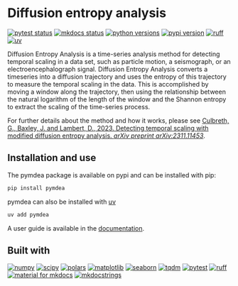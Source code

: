 # Diffusion entropy analysis

[![pytest status](https://img.shields.io/github/actions/workflow/status/garland-culbreth/pymdea/pytest.yml?style=flat-square&logo=github&&label=tests&logoColor=white&labelColor=393f46&color=46954a)](https://github.com/garland-culbreth/pymdea/actions/workflows/pytest.yml)
[![mkdocs status](https://img.shields.io/github/actions/workflow/status/garland-culbreth/pymdea/mkdocs.yml?style=flat-square&logo=github&logoColor=white&label=docs&labelColor=393f46&color=46954a)](https://github.com/garland-culbreth/pymdea/actions/workflows/mkdocs.yml)
[![python versions](https://img.shields.io/badge/3.11_%7C_3.12_%7C_3.13-3776AB?style=flat-square&logo=python&logoColor=ffffff&label=python&labelColor=393f46)](https://github.com/garland-culbreth/pymdea)
[![pypi version](https://img.shields.io/pypi/v/pymdea?style=flat-square&logo=pypi&logoColor=ffffff&labelColor=393f46)](https://pypi.org/project/pymdea/)
[![ruff](https://img.shields.io/endpoint?url=https://raw.githubusercontent.com/astral-sh/ruff/main/assets/badge/v2.json&style=flat-square&labelColor=393f46)](https://github.com/astral-sh/ruff)
[![uv](https://img.shields.io/endpoint?url=https://raw.githubusercontent.com/astral-sh/uv/main/assets/badge/v0.json&style=flat-square&labelColor=393f46)](https://github.com/astral-sh/uv)

Diffusion Entropy Analysis is a time-series analysis method for detecting temporal scaling in a data set, such as particle motion, a seismograph, or an electroencephalograph signal. Diffusion Entropy Analysis converts a timeseries into a diffusion trajectory and uses the entropy of this trajectory to measure the temporal scaling in the data. This is accomplished by moving a window along the trajectory, then using the relationship between the natural logarithm of the length of the window and the Shannon entropy to extract the scaling of the time-series process.

For further details about the method and how it works, please see [Culbreth, G., Baxley, J. and Lambert, D., 2023. Detecting temporal scaling with modified diffusion entropy analysis. _arXiv preprint arXiv:2311.11453_](https://arxiv.org/abs/2311.11453).

## Installation and use

The pymdea package is available on pypi and can be installed with pip:
```bash
pip install pymdea
```
pymdea can also be installed with [uv](https://docs.astral.sh/uv/#python-management)
```bash
uv add pymdea
```

A user guide is available in the [documentation](https://garland-culbreth.github.io/pymdea/).

## Built with

[![numpy](https://img.shields.io/badge/numpy-013243?style=for-the-badge&logo=numpy&logoColor=white)](https://numpy.org/)
[![scipy](https://img.shields.io/badge/scipy-8CAAE6?style=for-the-badge&logo=scipy&logoColor=white)](https://scipy.org/)
[![polars](https://img.shields.io/badge/polars-CD792C?style=for-the-badge&logo=polars&logoColor=white)](https://pola.rs/)
[![matplotlib](https://img.shields.io/badge/matplotlib-11557c?style=for-the-badge)](https://matplotlib.org/)
[![seaborn](https://img.shields.io/badge/seaborn-444876?style=for-the-badge&logo=graph&logoColor=white)](https://seaborn.pydata.org/)
[![tqdm](https://img.shields.io/badge/tqdm-FFC107?style=for-the-badge&logo=tqdm&logoColor=000000)](https://tqdm.github.io/)
[![pytest](https://img.shields.io/badge/pytest-%230A9EDC?style=for-the-badge&logo=pytest&logoColor=white)](https://docs.pytest.org/en/stable/)
[![ruff](https://img.shields.io/badge/ruff-D7FF64?style=for-the-badge&logo=ruff&logoColor=000000)](https://docs.astral.sh/ruff/)
[![material for mkdocs](https://img.shields.io/badge/material_for_mkdocs-%23526CFE?style=for-the-badge&logo=materialformkdocs&logoColor=white)](https://squidfunk.github.io/mkdocs-material/)
[![mkdocstrings](https://img.shields.io/badge/mkdocstrings-%23526CFE?style=for-the-badge)](https://mkdocstrings.github.io/)
